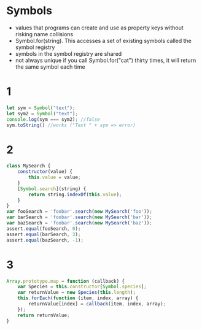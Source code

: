 # Symbols

* values that programs can create and use as property keys without risking name collisions
*  Symbol.for(string). This accesses a set of existing symbols called the symbol registry 
* symbols in the symbol registry are shared
* not always unique if you call Symbol.for("cat") thirty times, it will return the same symbol each time

# 1
```javascript
let sym = Symbol("text");
let sym2 = Symbol("text");
console.log(sym === sym2); //false
sym.toString() //works ("Text " + sym => error)
```

# 2
```javascript
class MySearch {
    constructor(value) {
        this.value = value;
    }
    [Symbol.search](string) {
        return string.indexOf(this.value);
    }
}
var fooSearch = 'foobar'.search(new MySearch('foo'));
var barSearch = 'foobar'.search(new MySearch('bar'));
var bazSearch = 'foobar'.search(new MySearch('baz'));
assert.equal(fooSearch, 0);
assert.equal(barSearch, 3);
assert.equal(bazSearch, -1);
```


# 3
```javascript
Array.prototype.map = function (callback) {
    var Species = this.constructor[Symbol.species];
    var returnValue = new Species(this.length);
    this.forEach(function (item, index, array) {
        returnValue[index] = callback(item, index, array);
    });
    return returnValue;
}
```
